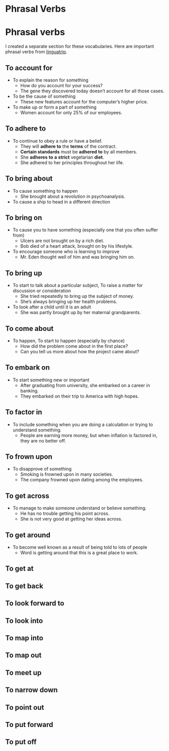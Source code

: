 # Phrasal Verbs

# Phrasal verbs

I created a separate section for these vocabularies. Here are important phrasal verbs from [linguatrip](https://linguatrip.com/en/).

## To account for

- To explain the reason for something
    - How do you account for your success?
    - The gene they discovered today doesn’t account for all those cases.
- To be the cause of something
    - These new features account for the computer’s higher price.
- To make up or form a part of something
    - Women account for only 25% of our employees.

## To adhere to

- To continue to obey a rule or have a belief.
    - They will **adhere** **to** the **terms** of the contract.
    - **Certain standards** must be **adhered** **to** by all members.
    - She **adheres** **to** **a** **strict** vegetarian **diet**.
    - She adhered to her principles throughout her life.

## To bring about

- To cause something to happen
    - She brought about a revolution in psychoanalysis.
- To cause a ship to head in a different direction

## To bring on

- To cause you to have something (especially one that you often suffer from)
    - Ulcers are not brought on by a rich diet.
    - Bob died of a heart attack, brought on by his lifestyle.
- To encourage someone who is learning to improve
    - Mr. Eden thought well of him and was bringing him on.

## To bring up

- To start to talk about a particular subject, To raise a matter for discussion or consideration
    - She tried repeatedly to bring up the subject of money.
    - She’s always bringing up her health problems.
- To look after a child until it is an adult
    - She was partly brought up by her maternal grandparents.

## To come about

- To happen, To start to happen (especially by chance)
    - How did the problem come about in the first place?
    - Can you tell us more about how the project came about?

## To embark on

- To start something new or important
    - After graduating from university, she embarked on a career in banking.
    - They embarked on their trip to America with high hopes.

## To factor in

- To include something when you are doing a calculation or trying to understand something.
    - People are earning more money, but when inflation is factored in, they are no better off.

## To frown upon

- To disapprove of something
    - Smoking is frowned upon in many societies.
    - The company frowned upon dating among the employees.

## To get across

- To manage to make someone understand or believe something.
    - He has no trouble getting his point across.
    - She is not very good at getting her ideas across.

## To get around

- To become well known as a result of being told to lots of people
    - Word is getting around that this is a great place to work.

## To get at

## To get back

## To look forward to

## To look into

## To map into

## To map out

## To meet up

## To narrow down

## To point out

## To put forward

## To put off